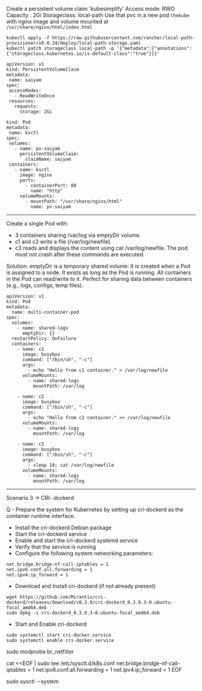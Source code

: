 Create a persistent volume claim 'kubesimplify'
Access mode: RWO
Capacity : 2Gi
Storageclass: local-path
Use that pvc in a new pod `thekube`
 with nginx image  and volume mounted at `/usr/share/nginx/html/index.html`

 ```
kubectl apply -f https://raw.githubusercontent.com/rancher/local-path-provisioner/v0.0.24/deploy/local-path-storage.yaml
kubectl patch storageclass local-path -p '{"metadata":{"annotations":{"storageclass.kubernetes.io/is-default-class":"true"}}}'
 ```
 ```
apiVersion: v1
kind: PersistentVolumeClaim
metadata:
  name: saiyam
spec:
  accessModes:
    - ReadWriteOnce
  resources:
    requests:
      storage: 2Gi
 ```

 ```
kind: Pod
metadata:
  name: ksctl
spec:
  volumes:
    - name: pv-saiyam
      persistentVolumeClaim:
        claimName: saiyam
  containers:
    - name: ksctl
      image: nginx
      ports:
        - containerPort: 80
          name: "http"
      volumeMounts:
        - mountPath: "/usr/share/nginx/html"
          name: pv-saiyam
 ```

---
Create a single Pod with:

- 3 containers sharing /var/log via emptyDir volume.
- c1 and c2 write a file (/var/log/newfile).
- c3 reads and displays the content using cat /var/log/newfile.
The pod must not crash after these commands are executed.

Solution:
emptyDir is a temporary shared volume:
It is created when a Pod is assigned to a node.
It exists as long as the Pod is running.
All containers in the Pod can read/write to it.
Perfect for sharing data between containers (e.g., logs, configs, temp files).

```
apiVersion: v1
kind: Pod
metadata:
  name: multi-container-pod
spec:
  volumes:
    - name: shared-logs
      emptyDir: {} 
  restartPolicy: OnFailure
  containers:
    - name: c1
      image: busybox
      command: ["/bin/sh", "-c"]
      args:
        - echo "Hello from c1 container." > /var/log/newfile
      volumeMounts:
        - name: shared-logs
          mountPath: /var/log

    - name: c2
      image: busybox
      command: ["/bin/sh", "-c"]
      args:
        - echo "Hello from c2 container." >> /var/log/newfile
      volumeMounts:
        - name: shared-logs
          mountPath: /var/log

    - name: c3
      image: busybox
      command: ["/bin/sh", "-c"]
      args:
        - sleep 10; cat /var/log/newfile
      volumeMounts:
        - name: shared-logs
          mountPath: /var/log

```

---

Scenario 3 -> CRI- dockerd

Q - Prepare the system for Kubernetes by setting up cri-dockerd as the container runtime interface.

- Install the cri-dockerd Debian package
- Start the cri-dockerd service
- Enable and start the cri-dockerd systemd service
- Verify that the service is running
- Configure the following system networking parameters:
```
net.bridge.bridge-nf-call-iptables = 1
net.ipv6.conf.all.forwarding = 1
net.ipv4.ip_forward = 1
```

- Download and Install cri-dockerd (if not already present)
```
wget https://github.com/Mirantis/cri-dockerd/releases/download/v0.3.9/cri-dockerd_0.3.9.3-0.ubuntu-focal_amd64.deb
sudo dpkg -i cri-dockerd_0.3.9.3-0.ubuntu-focal_amd64.deb
```
-  Start and Enable cri-dockerd
```
sudo systemctl start cri-docker.service
sudo systemctl enable cri-docker.service
```

sudo modprobe br_netfilter

cat <<EOF | sudo tee /etc/sysctl.d/k8s.conf
net.bridge.bridge-nf-call-iptables = 1
net.ipv6.conf.all.forwarding = 1
net.ipv4.ip_forward = 1
EOF

sudo sysctl --system
